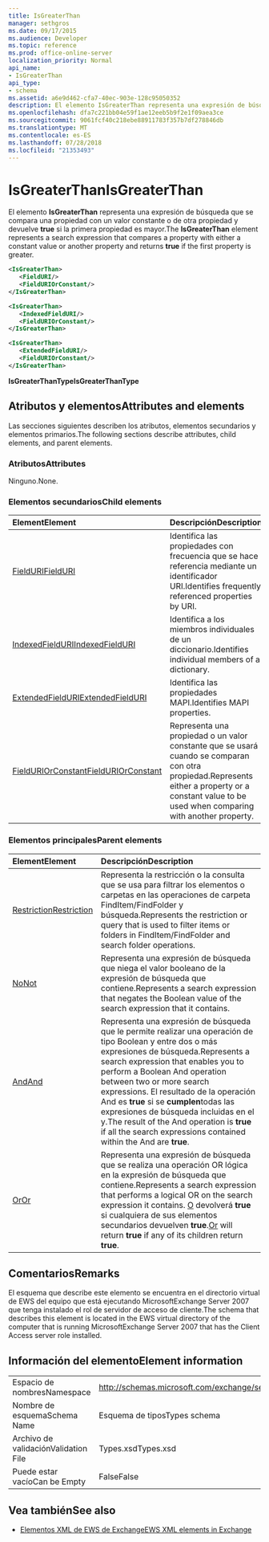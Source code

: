 ```yaml
---
title: IsGreaterThan
manager: sethgros
ms.date: 09/17/2015
ms.audience: Developer
ms.topic: reference
ms.prod: office-online-server
localization_priority: Normal
api_name:
- IsGreaterThan
api_type:
- schema
ms.assetid: a6e9d462-cfa7-40ec-903e-128c95050352
description: El elemento IsGreaterThan representa una expresión de búsqueda que compara una propiedad con un valor constante u otra propiedad y devuelve true si la primera propiedad es mayor.
ms.openlocfilehash: dfa7c221bb04e59f1ae12eeb5b9f2e1f09aea3ce
ms.sourcegitcommit: 9061fcf40c218ebe88911783f357b7df278846db
ms.translationtype: MT
ms.contentlocale: es-ES
ms.lasthandoff: 07/28/2018
ms.locfileid: "21353493"
---
```

# <a name="isgreaterthan"></a><span data-ttu-id="79f26-103">IsGreaterThan</span><span class="sxs-lookup"><span data-stu-id="79f26-103">IsGreaterThan</span></span>

<span data-ttu-id="79f26-104">El elemento **IsGreaterThan** representa una expresión de búsqueda que se compara una propiedad con un valor constante o de otra propiedad y devuelve **true** si la primera propiedad es mayor.</span><span class="sxs-lookup"><span data-stu-id="79f26-104">The **IsGreaterThan** element represents a search expression that compares a property with either a constant value or another property and returns **true** if the first property is greater.</span></span> 
  
```xml
<IsGreaterThan>
   <FieldURI/>
   <FieldURIOrConstant/>
</IsGreaterThan>
```

```xml
<IsGreaterThan>
   <IndexedFieldURI/> 
   <FieldURIOrConstant/>
</IsGreaterThan>
```

```xml
<IsGreaterThan>
   <ExtendedFieldURI/>
   <FieldURIOrConstant/>
</IsGreaterThan>
```

<span data-ttu-id="79f26-105">**IsGreaterThanType**</span><span class="sxs-lookup"><span data-stu-id="79f26-105">**IsGreaterThanType**</span></span>

## <a name="attributes-and-elements"></a><span data-ttu-id="79f26-106">Atributos y elementos</span><span class="sxs-lookup"><span data-stu-id="79f26-106">Attributes and elements</span></span>

<span data-ttu-id="79f26-107">Las secciones siguientes describen los atributos, elementos secundarios y elementos primarios.</span><span class="sxs-lookup"><span data-stu-id="79f26-107">The following sections describe attributes, child elements, and parent elements.</span></span>
  
### <a name="attributes"></a><span data-ttu-id="79f26-108">Atributos</span><span class="sxs-lookup"><span data-stu-id="79f26-108">Attributes</span></span>

<span data-ttu-id="79f26-109">Ninguno.</span><span class="sxs-lookup"><span data-stu-id="79f26-109">None.</span></span>
  
### <a name="child-elements"></a><span data-ttu-id="79f26-110">Elementos secundarios</span><span class="sxs-lookup"><span data-stu-id="79f26-110">Child elements</span></span>

|<span data-ttu-id="79f26-111">**Element**</span><span class="sxs-lookup"><span data-stu-id="79f26-111">**Element**</span></span>|<span data-ttu-id="79f26-112">**Descripción**</span><span class="sxs-lookup"><span data-stu-id="79f26-112">**Description**</span></span>|
|:-----|:-----|
|[<span data-ttu-id="79f26-113">FieldURI</span><span class="sxs-lookup"><span data-stu-id="79f26-113">FieldURI</span></span>](fielduri.md) <br/> |<span data-ttu-id="79f26-114">Identifica las propiedades con frecuencia que se hace referencia mediante un identificador URI.</span><span class="sxs-lookup"><span data-stu-id="79f26-114">Identifies frequently referenced properties by URI.</span></span>  <br/> |
|[<span data-ttu-id="79f26-115">IndexedFieldURI</span><span class="sxs-lookup"><span data-stu-id="79f26-115">IndexedFieldURI</span></span>](indexedfielduri.md) <br/> |<span data-ttu-id="79f26-116">Identifica a los miembros individuales de un diccionario.</span><span class="sxs-lookup"><span data-stu-id="79f26-116">Identifies individual members of a dictionary.</span></span>  <br/> |
|[<span data-ttu-id="79f26-117">ExtendedFieldURI</span><span class="sxs-lookup"><span data-stu-id="79f26-117">ExtendedFieldURI</span></span>](extendedfielduri.md) <br/> |<span data-ttu-id="79f26-118">Identifica las propiedades MAPI.</span><span class="sxs-lookup"><span data-stu-id="79f26-118">Identifies MAPI properties.</span></span>  <br/> |
|[<span data-ttu-id="79f26-119">FieldURIOrConstant</span><span class="sxs-lookup"><span data-stu-id="79f26-119">FieldURIOrConstant</span></span>](fielduriorconstant.md) <br/> |<span data-ttu-id="79f26-120">Representa una propiedad o un valor constante que se usará cuando se comparan con otra propiedad.</span><span class="sxs-lookup"><span data-stu-id="79f26-120">Represents either a property or a constant value to be used when comparing with another property.</span></span>  <br/> |
   
### <a name="parent-elements"></a><span data-ttu-id="79f26-121">Elementos principales</span><span class="sxs-lookup"><span data-stu-id="79f26-121">Parent elements</span></span>

|<span data-ttu-id="79f26-122">**Element**</span><span class="sxs-lookup"><span data-stu-id="79f26-122">**Element**</span></span>|<span data-ttu-id="79f26-123">**Descripción**</span><span class="sxs-lookup"><span data-stu-id="79f26-123">**Description**</span></span>|
|:-----|:-----|
|[<span data-ttu-id="79f26-124">Restriction</span><span class="sxs-lookup"><span data-stu-id="79f26-124">Restriction</span></span>](restriction.md) <br/> |<span data-ttu-id="79f26-125">Representa la restricción o la consulta que se usa para filtrar los elementos o carpetas en las operaciones de carpeta FindItem/FindFolder y búsqueda.</span><span class="sxs-lookup"><span data-stu-id="79f26-125">Represents the restriction or query that is used to filter items or folders in FindItem/FindFolder and search folder operations.</span></span>  <br/> |
|[<span data-ttu-id="79f26-126">No</span><span class="sxs-lookup"><span data-stu-id="79f26-126">Not</span></span>](not.md) <br/> |<span data-ttu-id="79f26-127">Representa una expresión de búsqueda que niega el valor booleano de la expresión de búsqueda que contiene.</span><span class="sxs-lookup"><span data-stu-id="79f26-127">Represents a search expression that negates the Boolean value of the search expression that it contains.</span></span>  <br/> |
|[<span data-ttu-id="79f26-128">And</span><span class="sxs-lookup"><span data-stu-id="79f26-128">And</span></span>](and.md) <br/> |<span data-ttu-id="79f26-129">Representa una expresión de búsqueda que le permite realizar una operación de tipo Boolean y entre dos o más expresiones de búsqueda.</span><span class="sxs-lookup"><span data-stu-id="79f26-129">Represents a search expression that enables you to perform a Boolean And operation between two or more search expressions.</span></span> <span data-ttu-id="79f26-130">El resultado de la operación And es **true** si se **cumplen**todas las expresiones de búsqueda incluidas en el y.</span><span class="sxs-lookup"><span data-stu-id="79f26-130">The result of the And operation is **true** if all the search expressions contained within the And are **true**.</span></span>  <br/> |
|[<span data-ttu-id="79f26-131">Or</span><span class="sxs-lookup"><span data-stu-id="79f26-131">Or</span></span>](or.md) <br/> |<span data-ttu-id="79f26-132">Representa una expresión de búsqueda que se realiza una operación OR lógica en la expresión de búsqueda que contiene.</span><span class="sxs-lookup"><span data-stu-id="79f26-132">Represents a search expression that performs a logical OR on the search expression it contains.</span></span> <span data-ttu-id="79f26-133">[O](or.md) devolverá **true** si cualquiera de sus elementos secundarios devuelven **true**.</span><span class="sxs-lookup"><span data-stu-id="79f26-133">[Or](or.md) will return **true** if any of its children return **true**.</span></span>  <br/> |
   
## <a name="remarks"></a><span data-ttu-id="79f26-134">Comentarios</span><span class="sxs-lookup"><span data-stu-id="79f26-134">Remarks</span></span>

<span data-ttu-id="79f26-135">El esquema que describe este elemento se encuentra en el directorio virtual de EWS del equipo que está ejecutando MicrosoftExchange Server 2007 que tenga instalado el rol de servidor de acceso de cliente.</span><span class="sxs-lookup"><span data-stu-id="79f26-135">The schema that describes this element is located in the EWS virtual directory of the computer that is running MicrosoftExchange Server 2007 that has the Client Access server role installed.</span></span>
  
## <a name="element-information"></a><span data-ttu-id="79f26-136">Información del elemento</span><span class="sxs-lookup"><span data-stu-id="79f26-136">Element information</span></span>

|||
|:-----|:-----|
|<span data-ttu-id="79f26-137">Espacio de nombres</span><span class="sxs-lookup"><span data-stu-id="79f26-137">Namespace</span></span>  <br/> |http://schemas.microsoft.com/exchange/services/2006/types  <br/> |
|<span data-ttu-id="79f26-138">Nombre de esquema</span><span class="sxs-lookup"><span data-stu-id="79f26-138">Schema Name</span></span>  <br/> |<span data-ttu-id="79f26-139">Esquema de tipos</span><span class="sxs-lookup"><span data-stu-id="79f26-139">Types schema</span></span>  <br/> |
|<span data-ttu-id="79f26-140">Archivo de validación</span><span class="sxs-lookup"><span data-stu-id="79f26-140">Validation File</span></span>  <br/> |<span data-ttu-id="79f26-141">Types.xsd</span><span class="sxs-lookup"><span data-stu-id="79f26-141">Types.xsd</span></span>  <br/> |
|<span data-ttu-id="79f26-142">Puede estar vacío</span><span class="sxs-lookup"><span data-stu-id="79f26-142">Can be Empty</span></span>  <br/> |<span data-ttu-id="79f26-143">False</span><span class="sxs-lookup"><span data-stu-id="79f26-143">False</span></span>  <br/> |
   
## <a name="see-also"></a><span data-ttu-id="79f26-144">Vea también</span><span class="sxs-lookup"><span data-stu-id="79f26-144">See also</span></span>

- [<span data-ttu-id="79f26-145">Elementos XML de EWS de Exchange</span><span class="sxs-lookup"><span data-stu-id="79f26-145">EWS XML elements in Exchange</span></span>](ews-xml-elements-in-exchange.md)

